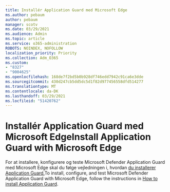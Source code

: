 ```yaml
---
title: Installér Application Guard med Microsoft Edge
ms.author: pebaum
author: pebaum
manager: scotv
ms.date: 03/29/2021
ms.audience: Admin
ms.topic: article
ms.service: o365-administration
ROBOTS: NOINDEX, NOFOLLOW
localization_priority: Priority
ms.collection: Adm_O365
ms.custom:
- "8327"
- "9004625"
ms.openlocfilehash: 168de7f2bd5b0b928df746edd7942c91ca6e3dde
ms.sourcegitcommit: 430d247cb5dd5dc5d1f82d977456558dfd514277
ms.translationtype: MT
ms.contentlocale: da-DK
ms.lasthandoff: 03/29/2021
ms.locfileid: "51420762"
---
```

# <a name="install-application-guard-with-microsoft-edge"></a><span data-ttu-id="10e10-102">Installér Application Guard med Microsoft Edge</span><span class="sxs-lookup"><span data-stu-id="10e10-102">Install Application Guard with Microsoft Edge</span></span>

<span data-ttu-id="10e10-103">For at installere, konfigurere og teste Microsoft Defender Application Guard med Microsoft Edge skal du følge vejledningen i, hvordan [du installerer Application Guard.](https://go.microsoft.com/fwlink/?linkid=2152021)</span><span class="sxs-lookup"><span data-stu-id="10e10-103">To install, configure, and test Microsoft Defender Application Guard with Microsoft Edge, follow the instructions in [How to install Application Guard](https://go.microsoft.com/fwlink/?linkid=2152021).</span></span>